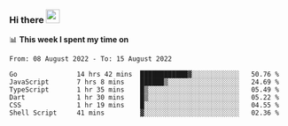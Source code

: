 ### Hi there <a href="https://www.gautamkrishnar.com/"><img src="https://media.giphy.com/media/hvRJCLFzcasrR4ia7z/giphy.gif" width="25px"></a>

📊 **This week I spent my time on**

<!--START_SECTION:waka-->

```text
From: 08 August 2022 - To: 15 August 2022

Go               14 hrs 42 mins  ████████████▓░░░░░░░░░░░░   50.76 %
JavaScript       7 hrs 8 mins    ██████▒░░░░░░░░░░░░░░░░░░   24.69 %
TypeScript       1 hr 35 mins    █▒░░░░░░░░░░░░░░░░░░░░░░░   05.49 %
Dart             1 hr 30 mins    █▒░░░░░░░░░░░░░░░░░░░░░░░   05.22 %
CSS              1 hr 19 mins    █░░░░░░░░░░░░░░░░░░░░░░░░   04.55 %
Shell Script     41 mins         ▓░░░░░░░░░░░░░░░░░░░░░░░░   02.36 %
```

<!--END_SECTION:waka-->
